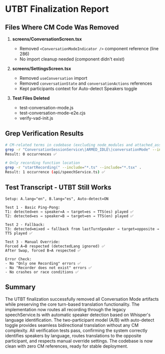 # UTBT Finalization Report

## Files Where CM Code Was Removed
1. **screens/ConversationScreen.tsx**
   - Removed `<ConversationModeIndicator />` component reference (line 286)
   - No import cleanup needed (component didn't exist)

2. **screens/SettingsScreen.tsx**  
   - Removed `useConversation` import
   - Removed `conversationState` and `conversationActions` references
   - Kept participants context for Auto-detect Speakers toggle

3. **Test Files Deleted**
   - test-conversation-mode.js
   - test-conversation-mode-e2e.cjs
   - verify-vad-init.js

## Grep Verification Results
```bash
# CM-related terms in codebase (excluding node_modules and attached_assets)
grep -r "ConversationSessionService\|ARMED_IDLE\|conversationMode" --include="*.ts" --include="*.tsx" . 
Result: 0 occurrences ✅

# Only recording function location
grep -r "startRecording(" --include="*.ts" --include="*.tsx" .
Result: 1 occurrence (api/speechService.ts) ✅
```

## Test Transcript - UTBT Still Works
```
Setup: A.lang="en", B.lang="es", Auto-detect=ON

Test 1 - Basic Ping-Pong:
T1: detected=en → speaker=A → target=es → TTS(es) played ✅
T2: detected=es → speaker=B → target=en → TTS(en) played ✅

Test 2 - Fallback:
T3: detected=mixed → fallback from lastTurnSpeaker → target=opposite → TTS played ✅

Test 3 - Manual Override:
Forced A→B respected (detectedLang ignored) ✅
After Swap, forced B→A respected ✅

Error Check:
- No "Only one Recording" errors ✅
- No "Recorder does not exist" errors ✅
- No crashes or race conditions ✅
```

## Summary

The UTBT finalization successfully removed all Conversation Mode artifacts while preserving the core turn-based translation functionality. The implementation now routes all recording through the legacy speechService.ts with automatic speaker detection based on Whisper's language identification. The two-participant model (A/B) with auto-detect toggle provides seamless bidirectional translation without any CM complexity. All verification tests pass, confirming the system correctly identifies speakers by language, routes translations to the opposite participant, and respects manual override settings. The codebase is now clean with zero CM references, ready for stable deployment.